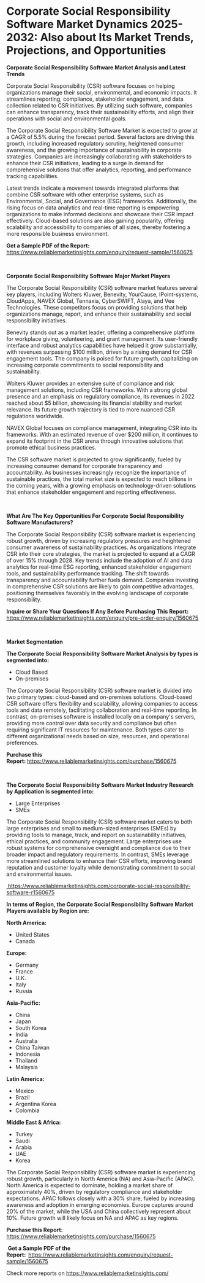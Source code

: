 <p><h1>Corporate Social Responsibility Software Market Dynamics 2025-2032: Also about Its Market Trends, Projections, and Opportunities</h1></p><p><strong>Corporate Social Responsibility Software Market Analysis and Latest Trends</strong></p>
<p><p>Corporate Social Responsibility (CSR) software focuses on helping organizations manage their social, environmental, and economic impacts. It streamlines reporting, compliance, stakeholder engagement, and data collection related to CSR initiatives. By utilizing such software, companies can enhance transparency, track their sustainability efforts, and align their operations with social and environmental goals.</p><p>The Corporate Social Responsibility Software Market is expected to grow at a CAGR of 5.5% during the forecast period. Several factors are driving this growth, including increased regulatory scrutiny, heightened consumer awareness, and the growing importance of sustainability in corporate strategies. Companies are increasingly collaborating with stakeholders to enhance their CSR initiatives, leading to a surge in demand for comprehensive solutions that offer analytics, reporting, and performance tracking capabilities.</p><p>Latest trends indicate a movement towards integrated platforms that combine CSR software with other enterprise systems, such as Environmental, Social, and Governance (ESG) frameworks. Additionally, the rising focus on data analytics and real-time reporting is empowering organizations to make informed decisions and showcase their CSR impact effectively. Cloud-based solutions are also gaining popularity, offering scalability and accessibility to companies of all sizes, thereby fostering a more responsible business environment.</p></p>
<p><strong>Get a Sample PDF of the Report:&nbsp;</strong> <a href="https://www.reliablemarketinsights.com/enquiry/request-sample/1560675?utm_campaign=3167&utm_medium=2&utm_source=Github&utm_content=ia&utm_term=09032025&utm_id=corporate-social-responsibility-software">https://www.reliablemarketinsights.com/enquiry/request-sample/1560675</a></p>
<p>&nbsp;</p>
<p><strong>Corporate Social Responsibility Software Major Market Players</strong></p>
<p><p>The Corporate Social Responsibility (CSR) software market features several key players, including Wolters Kluwer, Benevity, YourCause, IPoint-systems, CloudApps, NAVEX Global, Tennaxia, CyberSWIFT, Alaya, and Vee Technologies. These competitors focus on providing solutions that help organizations manage, report, and enhance their sustainability and social responsibility initiatives.</p><p>Benevity stands out as a market leader, offering a comprehensive platform for workplace giving, volunteering, and grant management. Its user-friendly interface and robust analytics capabilities have helped it grow substantially, with revenues surpassing $100 million, driven by a rising demand for CSR engagement tools. The company is poised for future growth, capitalizing on increasing corporate commitments to social responsibility and sustainability.</p><p>Wolters Kluwer provides an extensive suite of compliance and risk management solutions, including CSR frameworks. With a strong global presence and an emphasis on regulatory compliance, its revenues in 2022 reached about $5 billion, showcasing its financial stability and market relevance. Its future growth trajectory is tied to more nuanced CSR regulations worldwide.</p><p>NAVEX Global focuses on compliance management, integrating CSR into its frameworks. With an estimated revenue of over $200 million, it continues to expand its footprint in the CSR arena through innovative solutions that promote ethical business practices.</p><p>The CSR software market is projected to grow significantly, fueled by increasing consumer demand for corporate transparency and accountability. As businesses increasingly recognize the importance of sustainable practices, the total market size is expected to reach billions in the coming years, with a growing emphasis on technology-driven solutions that enhance stakeholder engagement and reporting effectiveness.</p></p>
<p>&nbsp;</p>
<p><strong>What Are The Key Opportunities For Corporate Social Responsibility Software Manufacturers?</strong></p>
<p><p>The Corporate Social Responsibility (CSR) software market is experiencing robust growth, driven by increasing regulatory pressures and heightened consumer awareness of sustainability practices. As organizations integrate CSR into their core strategies, the market is projected to expand at a CAGR of over 15% through 2028. Key trends include the adoption of AI and data analytics for real-time ESG reporting, enhanced stakeholder engagement tools, and sustainability performance tracking. The shift towards transparency and accountability further fuels demand. Companies investing in comprehensive CSR solutions are likely to gain competitive advantages, positioning themselves favorably in the evolving landscape of corporate responsibility.</p></p>
<p><strong>Inquire or Share Your Questions If Any Before Purchasing This Report:</strong> <a href="https://www.reliablemarketinsights.com/enquiry/pre-order-enquiry/1560675?utm_campaign=3167&utm_medium=2&utm_source=Github&utm_content=ia&utm_term=09032025&utm_id=corporate-social-responsibility-software">https://www.reliablemarketinsights.com/enquiry/pre-order-enquiry/1560675</a></p>
<p>&nbsp;</p>
<p><strong>Market Segmentation</strong></p>
<p><strong>The Corporate Social Responsibility Software Market Analysis by types is segmented into:</strong></p>
<p><ul><li>Cloud Based</li><li>On-premises</li></ul></p>
<p><p>The Corporate Social Responsibility (CSR) software market is divided into two primary types: cloud-based and on-premises solutions. Cloud-based CSR software offers flexibility and scalability, allowing companies to access tools and data remotely, facilitating collaboration and real-time reporting. In contrast, on-premises software is installed locally on a company's servers, providing more control over data security and compliance but often requiring significant IT resources for maintenance. Both types cater to different organizational needs based on size, resources, and operational preferences.</p></p>
<p><strong>Purchase this Report:&nbsp;</strong><a href="https://www.reliablemarketinsights.com/purchase/1560675?utm_campaign=3167&utm_medium=2&utm_source=Github&utm_content=ia&utm_term=09032025&utm_id=corporate-social-responsibility-software">https://www.reliablemarketinsights.com/purchase/1560675</a></p>
<p>&nbsp;</p>
<p><strong>The Corporate Social Responsibility Software Market Industry Research by Application is segmented into:</strong></p>
<p><ul><li>Large Enterprises</li><li>SMEs</li></ul></p>
<p><p>The Corporate Social Responsibility (CSR) software market caters to both large enterprises and small to medium-sized enterprises (SMEs) by providing tools to manage, track, and report on sustainability initiatives, ethical practices, and community engagement. Large enterprises use robust systems for comprehensive oversight and compliance due to their broader impact and regulatory requirements. In contrast, SMEs leverage more streamlined solutions to enhance their CSR efforts, improving brand reputation and customer loyalty while demonstrating commitment to social and environmental issues.</p></p>
<p><a href="https://www.reliablemarketinsights.com/corporate-social-responsibility-software-r1560675?utm_campaign=3167&utm_medium=2&utm_source=Github&utm_content=ia&utm_term=09032025&utm_id=corporate-social-responsibility-software">&nbsp;https://www.reliablemarketinsights.com/corporate-social-responsibility-software-r1560675</a></p>
<p><strong>In terms of Region, the Corporate Social Responsibility Software Market Players available by Region are:</strong></p>
<p>
    <p> <strong> North America: </strong>
        <ul>
            <li>United States</li>
            <li>Canada</li>
        </ul>
        </p> 
    <p> <strong> Europe: </strong>
        <ul>
            <li>Germany</li>
            <li>France</li>
            <li>U.K.</li>
            <li>Italy</li>
            <li>Russia</li>
        </ul>
        </p> 
    <p> <strong> Asia-Pacific: </strong>
        <ul>
            <li>China</li>
            <li>Japan</li>
            <li>South Korea</li>
            <li>India</li>
            <li>Australia</li>
            <li>China Taiwan</li>
            <li>Indonesia</li>
            <li>Thailand</li>
            <li>Malaysia</li>
        </ul>
        </p> 
    <p> <strong> Latin America: </strong>
        <ul>
            <li>Mexico</li>
            <li>Brazil</li>
            <li>Argentina Korea</li>
            <li>Colombia</li>
        </ul>
        </p> 
    <p> <strong> Middle East & Africa: </strong>
        <ul>
            <li>Turkey</li>
            <li>Saudi</li>
            <li>Arabia</li>
            <li>UAE</li>
            <li>Korea</li>
        </ul>
    </p>
    </p>
<p><p>The Corporate Social Responsibility (CSR) software market is experiencing robust growth, particularly in North America (NA) and Asia-Pacific (APAC). North America is expected to dominate, holding a market share of approximately 40%, driven by regulatory compliance and stakeholder expectations. APAC follows closely with a 30% share, fueled by increasing awareness and adoption in emerging economies. Europe captures around 20% of the market, while the USA and China collectively represent about 10%. Future growth will likely focus on NA and APAC as key regions.</p></p>
<p><strong>Purchase this Report: </strong><a href="https://www.reliablemarketinsights.com/purchase/1560675?utm_campaign=3167&utm_medium=2&utm_source=Github&utm_content=ia&utm_term=09032025&utm_id=corporate-social-responsibility-software">https://www.reliablemarketinsights.com/purchase/1560675</a></p>
<p>&nbsp;<strong>Get a Sample PDF of the Report:&nbsp;&nbsp;</strong><a href="https://www.reliablemarketinsights.com/enquiry/request-sample/1560675?utm_campaign=3167&utm_medium=2&utm_source=Github&utm_content=ia&utm_term=09032025&utm_id=corporate-social-responsibility-software">https://www.reliablemarketinsights.com/enquiry/request-sample/1560675</a></p>
<p><strong></strong></p>
<p>Check more reports on <a href="https://www.reliablemarketinsights.com/?utm_campaign=3167&utm_medium=2&utm_source=Github&utm_content=ia&utm_term=09032025&utm_id=corporate-social-responsibility-software">https://www.reliablemarketinsights.com/</a></p>